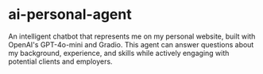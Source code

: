 # ai-personal-agent
An intelligent chatbot that represents me on my personal website, built with OpenAI's GPT-4o-mini and Gradio. This agent can answer questions about my background, experience, and skills while actively engaging with potential clients and employers.
